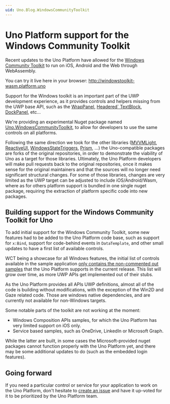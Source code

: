 ```yaml
---
uid: Uno.Blog.WindowsCommunityToolkit
---
```


# Uno Platform support for the Windows Community Toolkit

Recent updates to the Uno Platform have allowed for the [Windows Community Toolkit](https://github.com/unoplatform/uno.WindowsCommunityToolkit) to run
on iOS, Android and the Web through WebAssembly.

You can try it live here in your browser: <http://windowstoolkit-wasm.platform.uno>

Support for the Windows toolkit is an important part of the UWP development experience, as it provides controls and helpers missing
from the UWP base API, such as the [WrapPanel](https://github.com/Microsoft/WindowsCommunityToolkit/tree/master/Microsoft.Toolkit.Uwp.UI.Controls/WrapPanel),
[Headered` TextBlock](https://github.com/Microsoft/WindowsCommunityToolkit/tree/master/Microsoft.Toolkit.Uwp.UI.Controls/HeaderedTextBlock),
[DockPanel](https://github.com/Microsoft/WindowsCommunityToolkit/tree/master/Microsoft.Toolkit.Uwp.UI.Controls/DockPanel), etc...

We're providing an experimental Nuget package named [Uno.WindowsCommunityToolkit](https://github.com/unoplatform/uno.WindowsCommunityToolkit), to
allow for developers to use the same controls on all platforms.

Following the same direction we took for the other libraries ([MVVMLight](https://github.com/unoplatform/uno.mvvmlight),
[ReactiveUI](https://github.com/unoplatform/uno.ReactiveUI), [WindowsStateTriggers](https://github.com/unoplatform/uno.WindowsStateTriggers),
[Prism](https://github.com/unoplatform/uno.Prism), ...) the Uno-compatible packages are forks of the original repositories, in order to demonstrate
the viability of Uno as a target for those libraries. Ultimately, the Uno Platform developers will make pull requests back to the original
repositories, once it makes sense for the original maintainers and that the sources will no longer need significant structural
changes. For some of those libraries, changes are very limited as the UWP target can be adjusted to include iOS/Android/Wasm, where as for others
platform support is bundled in one single nuget package, requiring the extraction of platform specific code into new packages.

## Building support for the Windows Community Toolkit for Uno

To add initial support for the Windows Community Toolkit, some new features had to be added to the Uno Platform code
base, such as support for `x:Bind`, support for code-behind events in `DataTemplate`, and other small updates to have
a first list of available controls.

WCT being a showcase for all Windows features, the initial list of controls available in the sample application [only contains
the non-commented out samples](https://github.com/unoplatform/uno.WindowsCommunityToolkit/blob/uno/Microsoft.Toolkit.Uwp.SampleApp.Shared/SamplePages/samples.json) that the
Uno Platform supports in the current release. This list will grow over time, as more UWP APIs get implemented out of their stubs.

As the Uno Platform provides all APIs UWP definitions, almost all of the code is building without
modifications, with the exception of the Win2D and Gaze related code. Those are windows native dependencies,
and are currently not available for non-Windows targets.

Some notable parts of the toolkit are not working at the moment:

- Windows Composition APIs samples, for which the Uno Platform has very limited support on iOS only.
- Service based samples, such as OneDrive, LinkedIn or Microsoft Graph.

While the latter are built, in some cases the Microsoft-provided nuget packages cannot function properly
with the Uno Platform yet, and there may be some additional updates to do (such as the embedded login features).

## Going forward

If you need a particular control or service for your application to work on the Uno Platform, don't hesitate
to [create an issue](https://github.com/unoplatform/uno.WindowsCommunityToolkit/issues) and have it up-voted for it
to be prioritized by the Uno Platform team.
